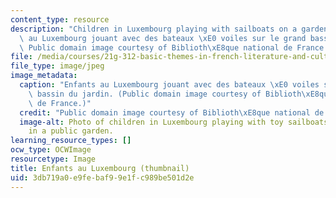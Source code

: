 ```yaml
---
content_type: resource
description: "Children in Luxembourg playing with sailboats on a garden pond. Enfants\
  \ au Luxembourg jouant avec des bateaux \xE0 voiles sur le grand bassin du jardin.\
  \ Public domain image courtesy of Biblioth\xE8que national de France."
file: /media/courses/21g-312-basic-themes-in-french-literature-and-culture-spring-2011/3db719a0e9febaf99e1fc989be501d2e_21g-312s11-th.jpg
file_type: image/jpeg
image_metadata:
  caption: "Enfants au Luxembourg jouant avec des bateaux \xE0 voiles sur le grand\
    \ bassin du jardin. (Public domain image courtesy of Biblioth\xE8que national\
    \ de France.)"
  credit: "Public domain image courtesy of Biblioth\xE8que national de France."
  image-alt: Photo of children in Luxembourg playing with toy sailboats on a pool
    in a public garden.
learning_resource_types: []
ocw_type: OCWImage
resourcetype: Image
title: Enfants au Luxembourg (thumbnail)
uid: 3db719a0-e9fe-baf9-9e1f-c989be501d2e
---
```

